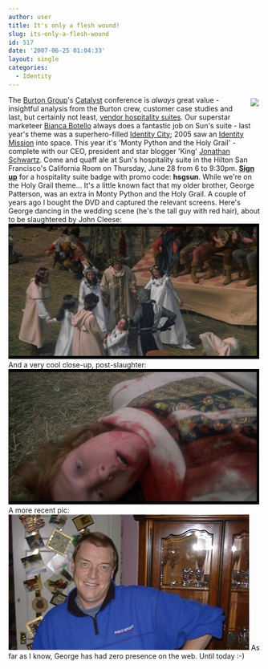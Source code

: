 ```yaml
---
author: user
title: It's only a flesh wound!
slug: its-only-a-flesh-wound
id: 517
date: '2007-06-25 01:04:33'
layout: single
categories:
  - Identity
---
```


<span class="snap_nopreview" style="margin: 5px; float: right;">[![](http://ec1.images-amazon.com/images/I/51NA7K3PTBL._AA200_.jpg)](http://www.amazon.com/exec/obidos/ASIN/B00005O3VC/superpatterns-20)</span> The [Burton Group](http://www.burtongroup.com/)'s [Catalyst](http://catalyst.burtongroup.com/) conference is _always_ great value - insightful analysis from the Burton crew, customer case studies and last, but certainly not least, [vendor hospitality suites](http://catalyst.burtongroup.com/NA07/hospitality_vendors.htm). Our superstar marketeer [Bianca Botello](http://blogs.sun.com/idmbuzz/) always does a fantastic job on Sun's suite - last year's theme was a superhero-filled [Identity City](a-catalyst-with-a-difference-this-year); 2005 saw an [Identity Mission](that-was-the-catalyst-that-was) into space. This year it's 'Monty Python and the Holy Grail' - complete with our CEO, president and star blogger 'King' [Jonathan Schwartz](http://blogs.sun.com/jonathan/). Come and quaff ale at Sun's hospitality suite in the Hilton San Francisco's California Room on Thursday, June 28 from 6 to 9:30pm. [**Sign up**](https://register.burtongroup.com/CatalystNA2007/HospitalitySuites/) for a hospitality suite badge with promo code: **hsgsun**. While we're on the Holy Grail theme... It's a little known fact that my older brother, George Patterson, was an extra in Monty Python and the Holy Grail. A couple of years ago I bought the DVD and captured the relevant screens. Here's George dancing in the wedding scene (he's the tall guy with red hair), about to be slaughtered by John Cleese: [![](images/Geordie1_sm.jpg)](images/Geordie1.jpg) And a very cool close-up, post-slaughter: [![](images/Geordie2_sm.jpg)](images/Geordie2.jpg) A more recent pic: ![](images/Geordie3.jpg) As far as I know, George has had zero presence on the web. Until today :-)